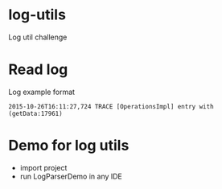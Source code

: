 # log-utils
Log util challenge


# Read log 

Log example format 
```
2015-10-26T16:11:27,724 TRACE [OperationsImpl] entry with (getData:17961)
```

# Demo for log utils 

- import project 
- run LogParserDemo in any IDE

